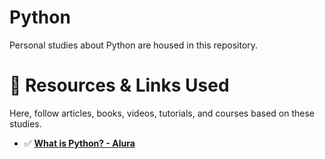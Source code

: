 # Python

Personal studies about Python are housed in this repository.

# 📕 Resources & Links Used

Here, follow articles, books, videos, tutorials, and courses based on these studies.

- ✅ **[What is Python? - Alura](https://www.alura.com.br/artigos/o-que-e-python)**
